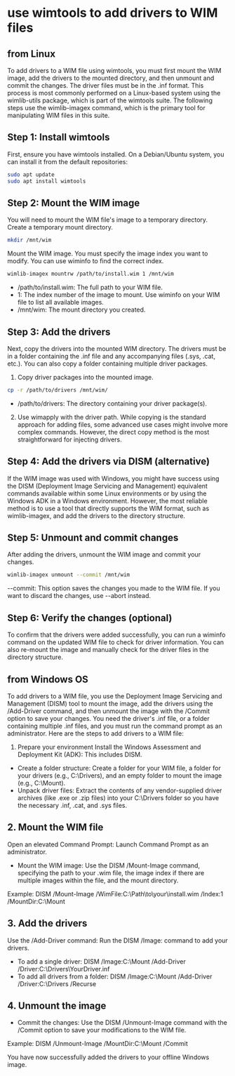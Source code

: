 # use wimtools to add drivers to WIM files

## from Linux

To add drivers to a WIM file using wimtools, you must first mount the WIM image, add the drivers to the mounted directory, and then unmount and commit the changes. The driver files must be in the .inf format.
This process is most commonly performed on a Linux-based system using the wimlib-utils package, which is part of the wimtools suite. The following steps use the wimlib-imagex command, which is the primary tool for manipulating WIM files in this suite.

## Step 1: Install wimtools

First, ensure you have wimtools installed. On a Debian/Ubuntu system, you can install it from the default repositories:

```bash
sudo apt update
sudo apt install wimtools
```

## Step 2: Mount the WIM image

You will need to mount the WIM file's image to a temporary directory.
Create a temporary mount directory.

```bash
mkdir /mnt/wim
```

Mount the WIM image. You must specify the image index you want to modify. You can use wiminfo to find the correct index.

```bash
wimlib-imagex mountrw /path/to/install.wim 1 /mnt/wim
```

- /path/to/install.wim: The full path to your WIM file.
- 1: The index number of the image to mount. Use wiminfo on your WIM file to list all available images.
- /mnt/wim: The mount directory you created.

## Step 3: Add the drivers

Next, copy the drivers into the mounted WIM directory. The drivers must be in a folder containing the .inf file and any accompanying files (.sys, .cat, etc.). You can also copy a folder containing multiple driver packages.

1. Copy driver packages into the mounted image.

```bash
cp -r /path/to/drivers /mnt/wim/
```

- /path/to/drivers: The directory containing your driver package(s).

2. Use wimapply with the driver path. While copying is the standard approach for adding files, some advanced use cases might involve more complex commands. However, the direct copy method is the most straightforward for injecting drivers.

## Step 4: Add the drivers via DISM (alternative)

If the WIM image was used with Windows, you might have success using the DISM (Deployment Image Servicing and Management) equivalent commands available within some Linux environments or by using the Windows ADK in a Windows environment. However, the most reliable method is to use a tool that directly supports the WIM format, such as wimlib-imagex, and add the drivers to the directory structure.

## Step 5: Unmount and commit changes

After adding the drivers, unmount the WIM image and commit your changes.

```bash
wimlib-imagex unmount --commit /mnt/wim
```

--commit: This option saves the changes you made to the WIM file. If you want to discard the changes, use --abort instead.

## Step 6: Verify the changes (optional)

To confirm that the drivers were added successfully, you can run a wiminfo command on the updated WIM file to check for driver information. You can also re-mount the image and manually check for the driver files in the directory structure.

## from Windows OS

To add drivers to a WIM file, you use the Deployment Image Servicing and Management (DISM) tool to mount the image, add the drivers using the /Add-Driver command, and then unmount the image with the /Commit option to save your changes. You need the driver's .inf file, or a folder containing multiple .inf files, and you must run the command prompt as an administrator.
Here are the steps to add drivers to a WIM file:

1. Prepare your environment
Install the Windows Assessment and Deployment Kit (ADK): This includes DISM.

- Create a folder structure: Create a folder for your WIM file, a folder for your drivers (e.g., C:\Drivers), and an empty folder to mount the image (e.g., C:\Mount).
- Unpack driver files: Extract the contents of any vendor-supplied driver archives (like .exe or .zip files) into your C:\Drivers folder so you have the necessary .inf, .cat, and .sys files.

## 2. Mount the WIM file

Open an elevated Command Prompt: Launch Command Prompt as an administrator.

- Mount the WIM image: Use the DISM /Mount-Image command, specifying the path to your .wim file, the image index if there are multiple images within the file, and the mount directory.

Example: DISM /Mount-Image /WimFile:C:\Path\to\your\install.wim /Index:1 /MountDir:C:\Mount

## 3. Add the drivers

Use the /Add-Driver command: Run the DISM /Image: command to add your drivers.

- To add a single driver: DISM /Image:C:\Mount /Add-Driver /Driver:C:\Drivers\YourDriver.inf
- To add all drivers from a folder: DISM /Image:C:\Mount /Add-Driver /Driver:C:\Drivers /Recurse

## 4. Unmount the image

- Commit the changes: Use the DISM /Unmount-Image command with the /Commit option to save your modifications to the WIM file.

Example: DISM /Unmount-Image /MountDir:C:\Mount /Commit

You have now successfully added the drivers to your offline Windows image.

